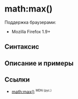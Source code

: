 # math​:max()

Поддержка браузерами:

- Mozilla Firefox 1.9+

## Синтаксис

## Описание и примеры

## Ссылки

- [math​:max()](https://developer.mozilla.org/en-US/docs/Web/EXSLT/math/max) <sup><small>MDN (рус.)</small></sup>
